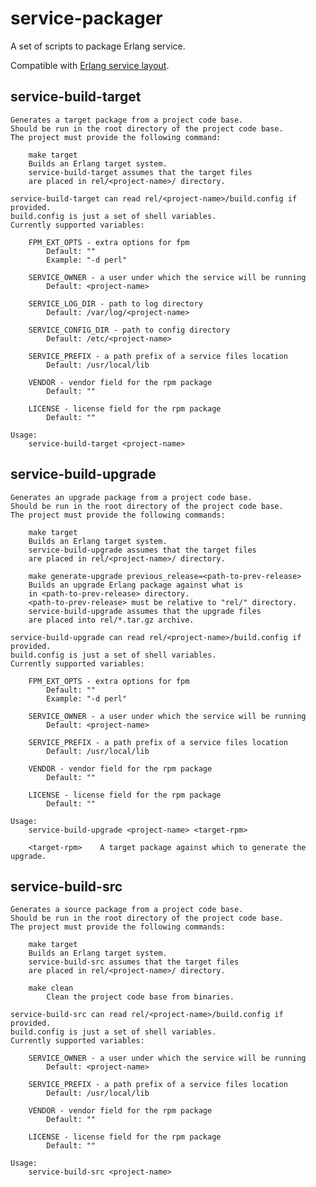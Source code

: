 service-packager
================

A set of scripts to package Erlang service.

Compatible with [Erlang service layout](https://github.com/EchoTeam/rebar-templates#creating-erlangotp-service-layout).

## service-build-target

    Generates a target package from a project code base.
    Should be run in the root directory of the project code base.
    The project must provide the following command:

        make target
        Builds an Erlang target system.
        service-build-target assumes that the target files
        are placed in rel/<project-name>/ directory.

    service-build-target can read rel/<project-name>/build.config if provided.
    build.config is just a set of shell variables.
    Currently supported variables:

        FPM_EXT_OPTS - extra options for fpm
            Default: ""
            Example: "-d perl"

        SERVICE_OWNER - a user under which the service will be running
            Default: <project-name>

        SERVICE_LOG_DIR - path to log directory
            Default: /var/log/<project-name>

        SERVICE_CONFIG_DIR - path to config directory
            Default: /etc/<project-name>

        SERVICE_PREFIX - a path prefix of a service files location
            Default: /usr/local/lib

        VENDOR - vendor field for the rpm package
            Default: ""

        LICENSE - license field for the rpm package
            Default: ""

    Usage:
        service-build-target <project-name>
        
## service-build-upgrade

    Generates an upgrade package from a project code base.
    Should be run in the root directory of the project code base.
    The project must provide the following commands:

        make target
        Builds an Erlang target system.
        service-build-upgrade assumes that the target files
        are placed in rel/<project-name>/ directory.

        make generate-upgrade previous_release=<path-to-prev-release>
        Builds an upgrade Erlang package against what is
        in <path-to-prev-release> directory.
        <path-to-prev-release> must be relative to "rel/" directory.
        service-build-upgrade assumes that the upgrade files
        are placed into rel/*.tar.gz archive.

    service-build-upgrade can read rel/<project-name>/build.config if provided.
    build.config is just a set of shell variables.
    Currently supported variables:

        FPM_EXT_OPTS - extra options for fpm
            Default: ""
            Example: "-d perl"

        SERVICE_OWNER - a user under which the service will be running
            Default: <project-name>

        SERVICE_PREFIX - a path prefix of a service files location
            Default: /usr/local/lib

        VENDOR - vendor field for the rpm package
            Default: ""

        LICENSE - license field for the rpm package
            Default: ""

    Usage:
        service-build-upgrade <project-name> <target-rpm>

        <target-rpm>    A target package against which to generate the upgrade.


## service-build-src

    Generates a source package from a project code base.
    Should be run in the root directory of the project code base.
    The project must provide the following commands:

        make target
        Builds an Erlang target system.
        service-build-src assumes that the target files
        are placed in rel/<project-name>/ directory.

        make clean
            Clean the project code base from binaries.

    service-build-src can read rel/<project-name>/build.config if provided.
    build.config is just a set of shell variables.
    Currently supported variables:

        SERVICE_OWNER - a user under which the service will be running
            Default: <project-name>

        SERVICE_PREFIX - a path prefix of a service files location
            Default: /usr/local/lib

        VENDOR - vendor field for the rpm package
            Default: ""

        LICENSE - license field for the rpm package
            Default: ""

    Usage:
        service-build-src <project-name>

